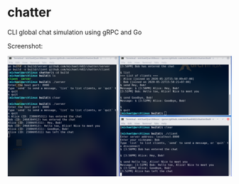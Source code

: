 # chatter
CLI global chat simulation using gRPC and Go

Screenshot:

![Screenshot](https://github.com/michaelrk02/chatter/raw/master/docs/screenshot.png)
